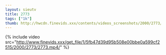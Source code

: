```yaml
--- 
layout: sieutv
title: 2773
tags: ["1k"]
thumb: http://hwcdn.finevids.xxx/contents/videos_screenshots/2000/2773/preview.mp4.jpg
---
```

{% include video src="http://www.finevids.xxx/get_file/1/5fb47d39d95b508e00bbe0a599cf2515/2000/2773/2773.mp4/" %} 
